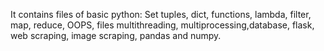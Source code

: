 It contains files of basic python: Set tuples, dict, functions, lambda, filter, map, reduce, OOPS, files multithreading, multiprocessing,database, flask, web scraping, image scraping, pandas and numpy.
